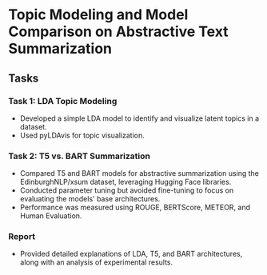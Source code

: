 # Topic Modeling and Model Comparison on Abstractive Text Summarization

## Tasks

### Task 1: LDA Topic Modeling
- Developed a simple LDA model to identify and visualize latent topics in a dataset.
- Used pyLDAvis for topic visualization.

### Task 2: T5 vs. BART Summarization
- Compared T5 and BART models for abstractive summarization using the EdinburghNLP/xsum dataset, leveraging Hugging Face libraries.
- Conducted parameter tuning but avoided fine-tuning to focus on evaluating the models' base architectures.
- Performance was measured using ROUGE, BERTScore, METEOR, and Human Evaluation.

### Report
- Provided detailed explanations of LDA, T5, and BART architectures, along with an analysis of experimental results.
